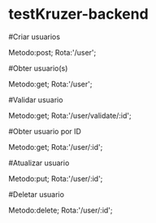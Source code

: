 # testKruzer-backend

#Criar usuarios

Metodo:post;
Rota:'/user';

#Obter usuario(s)

Metodo:get;
Rota:'/user';

#Validar usuario

Metodo:get;
Rota:'/user/validate/:id';

#Obter usuario por ID

Metodo:get;
Rota:'/user/:id';

#Atualizar usuario

Metodo:put;
Rota:'/user/:id';

#Deletar usuario

Metodo:delete;
Rota:'/user/:id';
